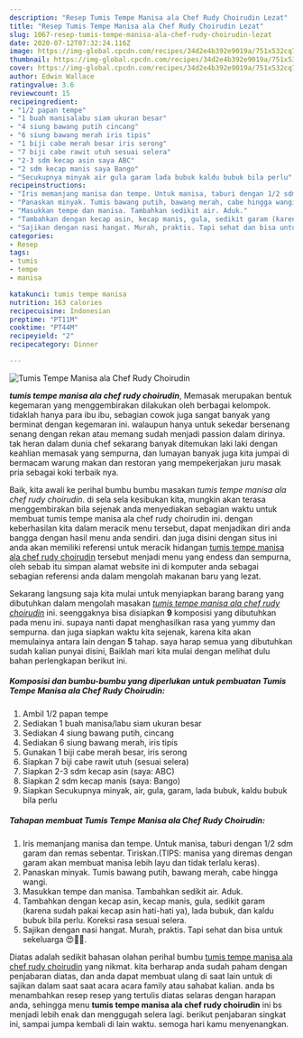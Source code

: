 ```yaml
---
description: "Resep Tumis Tempe Manisa ala Chef Rudy Choirudin Lezat"
title: "Resep Tumis Tempe Manisa ala Chef Rudy Choirudin Lezat"
slug: 1067-resep-tumis-tempe-manisa-ala-chef-rudy-choirudin-lezat
date: 2020-07-12T07:32:24.116Z
image: https://img-global.cpcdn.com/recipes/34d2e4b392e9019a/751x532cq70/tumis-tempe-manisa-ala-chef-rudy-choirudin-foto-resep-utama.jpg
thumbnail: https://img-global.cpcdn.com/recipes/34d2e4b392e9019a/751x532cq70/tumis-tempe-manisa-ala-chef-rudy-choirudin-foto-resep-utama.jpg
cover: https://img-global.cpcdn.com/recipes/34d2e4b392e9019a/751x532cq70/tumis-tempe-manisa-ala-chef-rudy-choirudin-foto-resep-utama.jpg
author: Edwin Wallace
ratingvalue: 3.6
reviewcount: 15
recipeingredient:
- "1/2 papan tempe"
- "1 buah manisalabu siam ukuran besar"
- "4 siung bawang putih cincang"
- "6 siung bawang merah iris tipis"
- "1 biji cabe merah besar iris serong"
- "7 biji cabe rawit utuh sesuai selera"
- "2-3 sdm kecap asin saya ABC"
- "2 sdm kecap manis saya Bango"
- "Secukupnya minyak air gula garam lada bubuk kaldu bubuk bila perlu"
recipeinstructions:
- "Iris memanjang manisa dan tempe. Untuk manisa, taburi dengan 1/2 sdm garam dan remas sebentar. Tiriskan.(TIPS: manisa yang diremas dengan garam akan membuat manisa lebih layu dan tidak terlalu keras)."
- "Panaskan minyak. Tumis bawang putih, bawang merah, cabe hingga wangi."
- "Masukkan tempe dan manisa. Tambahkan sedikit air. Aduk."
- "Tambahkan dengan kecap asin, kecap manis, gula, sedikit garam (karena sudah pakai kecap asin hati-hati ya), lada bubuk, dan kaldu bubuk bila perlu. Koreksi rasa sesuai selera."
- "Sajikan dengan nasi hangat. Murah, praktis. Tapi sehat dan bisa untuk sekeluarga 😍👍🏻."
categories:
- Resep
tags:
- tumis
- tempe
- manisa

katakunci: tumis tempe manisa 
nutrition: 163 calories
recipecuisine: Indonesian
preptime: "PT11M"
cooktime: "PT44M"
recipeyield: "2"
recipecategory: Dinner

---
```



![Tumis Tempe Manisa ala Chef Rudy Choirudin](https://img-global.cpcdn.com/recipes/34d2e4b392e9019a/751x532cq70/tumis-tempe-manisa-ala-chef-rudy-choirudin-foto-resep-utama.jpg)

<b><i>tumis tempe manisa ala chef rudy choirudin</i></b>, Memasak merupakan bentuk kegemaran yang menggembirakan dilakukan oleh berbagai kelompok. tidaklah hanya para ibu ibu, sebagian cowok juga sangat banyak yang berminat dengan kegemaran ini. walaupun hanya untuk sekedar bersenang senang dengan rekan atau memang sudah menjadi passion dalam dirinya. tak heran dalam dunia chef sekarang banyak ditemukan laki laki dengan keahlian memasak yang sempurna, dan lumayan banyak juga kita jumpai di bermacam warung makan dan restoran yang mempekerjakan juru masak pria sebagai koki terbaik nya.

Baik, kita awali ke perihal bumbu bumbu masakan <i>tumis tempe manisa ala chef rudy choirudin</i>. di sela sela kesibukan kita, mungkin akan terasa menggembirakan bila sejenak anda menyediakan sebagian waktu untuk membuat tumis tempe manisa ala chef rudy choirudin ini. dengan keberhasilan kita dalam meracik menu tersebut, dapat menjadikan diri anda bangga dengan hasil menu anda sendiri. dan juga disini dengan situs ini anda akan memiliki referensi untuk meracik hidangan <u>tumis tempe manisa ala chef rudy choirudin</u> tersebut menjadi menu yang endess dan sempurna, oleh sebab itu simpan alamat website ini di komputer anda sebagai sebagian referensi anda dalam mengolah makanan baru yang lezat.




Sekarang langsung saja kita mulai untuk menyiapkan barang barang yang dibutuhkan dalam mengolah masakan <u><i>tumis tempe manisa ala chef rudy choirudin</i></u> ini. seenggaknya bisa disiapkan <b>9</b> komposisi yang dibutuhkan pada menu ini. supaya nanti dapat menghasilkan rasa yang yummy dan sempurna. dan juga siapkan waktu kita sejenak, karena kita akan memulainya antara lain dengan <b>5</b> tahap. saya harap semua yang dibutuhkan sudah kalian punyai disini, Baiklah mari kita mulai dengan melihat dulu bahan perlengkapan berikut ini.

<!--inarticleads1-->

##### Komposisi dan bumbu-bumbu yang diperlukan untuk pembuatan Tumis Tempe Manisa ala Chef Rudy Choirudin:

1. Ambil 1/2 papan tempe
1. Sediakan 1 buah manisa/labu siam ukuran besar
1. Sediakan 4 siung bawang putih, cincang
1. Sediakan 6 siung bawang merah, iris tipis
1. Gunakan 1 biji cabe merah besar, iris serong
1. Siapkan 7 biji cabe rawit utuh (sesuai selera)
1. Siapkan 2-3 sdm kecap asin (saya: ABC)
1. Siapkan 2 sdm kecap manis (saya: Bango)
1. Siapkan Secukupnya minyak, air, gula, garam, lada bubuk, kaldu bubuk bila perlu




<!--inarticleads2-->

##### Tahapan membuat Tumis Tempe Manisa ala Chef Rudy Choirudin:

1. Iris memanjang manisa dan tempe. Untuk manisa, taburi dengan 1/2 sdm garam dan remas sebentar. Tiriskan.(TIPS: manisa yang diremas dengan garam akan membuat manisa lebih layu dan tidak terlalu keras).
1. Panaskan minyak. Tumis bawang putih, bawang merah, cabe hingga wangi.
1. Masukkan tempe dan manisa. Tambahkan sedikit air. Aduk.
1. Tambahkan dengan kecap asin, kecap manis, gula, sedikit garam (karena sudah pakai kecap asin hati-hati ya), lada bubuk, dan kaldu bubuk bila perlu. Koreksi rasa sesuai selera.
1. Sajikan dengan nasi hangat. Murah, praktis. Tapi sehat dan bisa untuk sekeluarga 😍👍🏻.




Diatas adalah sedikit bahasan olahan perihal bumbu <u>tumis tempe manisa ala chef rudy choirudin</u> yang nikmat. kita berharap anda sudah paham dengan penjabaran diatas, dan anda dapat membuat ulang di saat lain untuk di sajikan dalam saat saat acara acara family atau sahabat kalian. anda bs menambahkan resep resep yang tertulis diatas selaras dengan harapan anda, sehingga menu <b>tumis tempe manisa ala chef rudy choirudin</b> ini bs menjadi lebih enak dan menggugah selera lagi. berikut penjabaran singkat ini, sampai jumpa kembali di lain waktu. semoga hari kamu menyenangkan.
